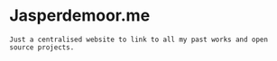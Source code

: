 # Jasperdemoor.me
```
Just a centralised website to link to all my past works and open source projects.
```